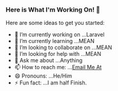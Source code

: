 ### Here is What I'm Working On! 👋

Here are some ideas to get you started:

- 🔭 I’m currently working on ...Laravel
- 🌱 I’m currently learning ...MEAN
- 👯 I’m looking to collaborate on ...MEAN
- 🤔 I’m looking for help with ...MEAN
- 💬 Ask me about ...Anything
- 📫 How to reach me: ...[Email Me At](aquil.official@outlook.com)
- 😄 Pronouns: ...He/Him
- ⚡ Fun fact: ...I am half Finish.
